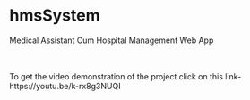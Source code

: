 # hmsSystem
 Medical Assistant Cum Hospital Management Web App

 <br>
 <br>
 To get the video demonstration of the project click on this link- https://youtu.be/k-rx8g3NUQI
